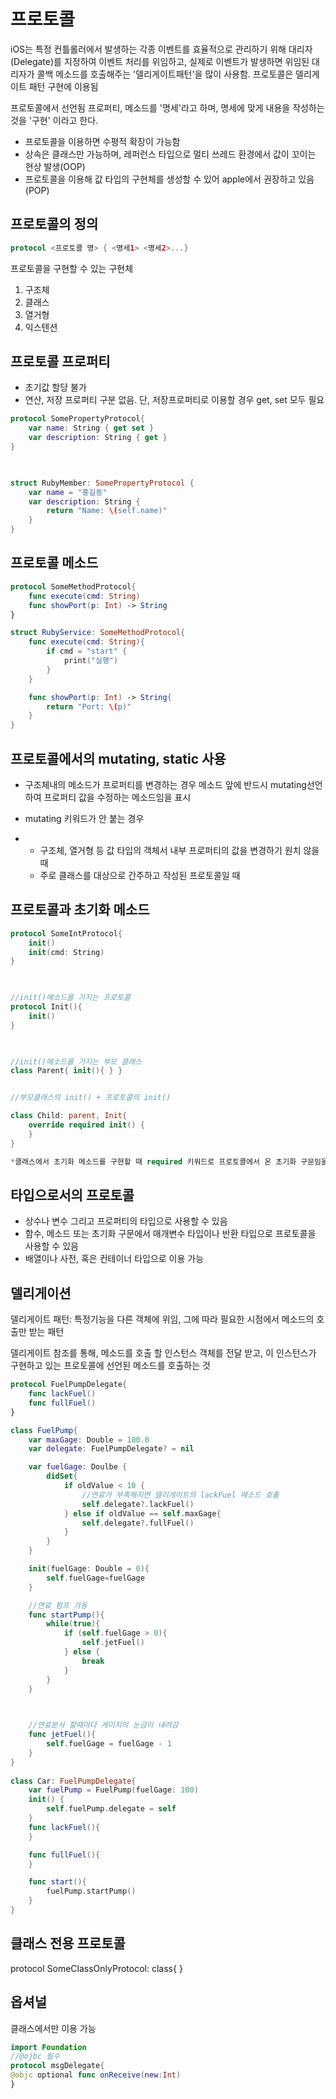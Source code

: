 # 프로토콜

iOS는 특정 컨틀롤러에서 발생하는 각종 이벤트를 효율적으로 관리하기 위해 대리자(Delegate)를 지정하여 이벤트 처리를 위임하고, 실제로 이벤트가 발생하면 위임된 대리자가 콜백 메소드를 호출해주는 '델리게이트패턴'을 많이 사용함. 프로토콜은 델리게이트 패턴 구현에 이용됨

 프로토콜에서 선언됨 프로퍼티, 메소드를 '명세'라고 하며, 명세에 맞게 내용을 작성하는 것을 '구현' 이라고 한다.

- 프로토콜을 이용하면 수평적 확장이 가능함
- 상속은 클래스만 가능하며, 레퍼런스 타입으로 멀티 쓰레드 환경에서 값이 꼬이는 현상 발생(OOP)
- 프로토콜을 이용해 값 타입의 구현체를 생성할 수 있어 apple에서 권장하고 있음(POP)

## 프로토콜의 정의

```swift
protocol <프로토콜 명> { <명세1> <명세2>...}
```

프로토콜을  구현할 수 있는 구현체

1. 구조체
2. 클래스
3. 열거형
4. 익스텐션

 

## 프로토콜 프로퍼티

- 초기값 할당 불가
- 연산, 저장 프로퍼티 구분 없음. 단, 저장프로퍼티로 이용할 경우 get, set 모두 필요

```swift
protocol SomePropertyProtocol{
    var name: String { get set }
    var description: String { get }
}

 

struct RubyMember: SomePropertyProtocol {
    var name = "홍길동"
    var description: String {
        return "Name: \(self.name)"
    }
}
```



##  프로토콜 메소드

```swift
protocol SomeMethodProtocol{
    func execute(cmd: String)
    func showPort(p: Int) -> String
}

struct RubyService: SomeMethodProtocol{
    func execute(cmd: String){
        if cmd = "start" {
            print("실행")
        }
    }

    func showPort(p: Int) -> String{
        return "Port: \(p)"
    }
}
```

 

## 프로토콜에서의 mutating, static 사용

- 구조체내의 메소드가 프로퍼티를 변경하는 경우
   메소드 앞에 반드시 mutating선언하여 프로퍼티 값을 수정하는 메소드임을 표시

- mutating 키워드가 안 붙는 경우

- - 구조체, 열거형 등 값 타입의 객체서 내부 프로퍼티의 값을 변경하기 원치 않을 때
  - 주로 클래스를 대상으로 간주하고 작성된 프로토콜일 때

 

## 프로토콜과 초기화 메소드

```swift
protocol SomeIntProtocol{
    init()
    init(cmd: String)
}

 

//init()메소드를 가지는 프로토콜
protocol Init(){
    init()
}

 

//init()메소드를 가지는 부모 클래스
class Parent{ init(){ } }


//부모클래스의 init() + 프로토콜의 init()

class Child: parent, Init{
    override required init() {
    }
}

*클래스에서 초기화 메소드를 구현할 때 required 키워드로 프로토콜에서 온 초기화 구문임을 표시함
```

 

 

## 타입으로서의 프로토콜 

- 상수나 변수 그리고 프로퍼티의 타입으로      사용할 수 있음
- 함수, 메소드 또는 초기화 구문에서      매개변수 타입이나 반환 타입으로 프로토콜을 사용할 수 있음
- 배열이나 사전, 혹은 컨테이너 타입으로      이용 가능

 

## 델리게이션

델리게이트 패턴: 특정기능을 다른 객체에 위임, 그에 따라 필요한 시점에서 메소드의 호출만 받는 패턴

델리게이트 참조를 통해, 메소드를 호출 할 인스턴스 객체를 전달 받고, 이 인스턴스가 구현하고 있는 프로토콜에 선언된 메소드를 호출하는 것

```swift
protocol FuelPumpDelegate{
    func lackFuel()
    func fullFuel()
}

class FuelPump{
    var maxGage: Double = 100.0
    var delegate: FuelPumpDelegate? = nil 

    var fuelGage: Doulbe {
        didSet{
            if oldValue < 10 {
                //연료가 부족해지면 델리게이트의 lackFuel 메소드 호출
                self.delegate?.lackFuel()
            } else if oldValue == self.maxGage{
                self.delegate?.fullFuel()
            }
        }
    }

    init(fuelGage: Double = 0){
        self.fuelGage=fuelGage
    }

    //연료 펌프 가동
    func startPump(){
        while(true){
            if (self.fuelGage > 0){
                self.jetFuel()
            } else {
                break
            }
        }
    }

    

    //연료분사 할때마다 게이지의 눈금이 내려감
    func jetFuel(){
        self.fuelGage = fuelGage - 1
    }
}
 
class Car: FuelPumpDelegate{
    var fuelPump = FuelPump(fuelGage: 100)
    init() {
        self.fuelPump.delegate = self
    }
    func lackFuel(){
    }

    func fullFuel(){
    }

    func start(){
        fuelPump.startPump()
    }
}

```

 

## 클래스 전용 프로토콜

protocol SomeClassOnlyProtocol: class{ }

####  

## 옵셔널

클래스에서만 이용 가능

```swift
import Foundation
//@ojbc 필수
protocol msgDelegate{
@objc optional func onReceive(new:Int)
}
```

